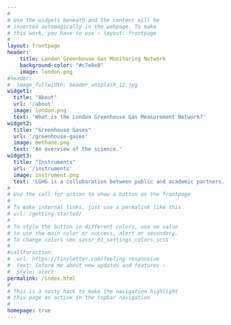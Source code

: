 ```yaml
---
#
# Use the widgets beneath and the content will be
# inserted automagically in the webpage. To make
# this work, you have to use › layout: frontpage
#
layout: frontpage
header:
    title: London Greenhouse Gas Monitoring Network
    background-color: "#c7e8e8"
    image: london.png
#header:
#  image_fullwidth: header_unsplash_12.jpg
widget1:
  title: "About"
  url: '/about'
  image: london.png
  text: 'What is the London Greenhouse Gas Measurement Network?'
widget2:
  title: "Greenhouse Gases"
  url: '/greenhouse-gases'
  image: methane.png
  text: 'An overview of the science.'
widget3:
  title: "Instruments"
  url: '/instruments'
  image: instrument.png
  text: 'LGHG is a collobaration between public and academic partners.'
#
# Use the call for action to show a button on the frontpage
#
# To make internal links, just use a permalink like this
# url: /getting-started/
#
# To style the button in different colors, use no value
# to use the main color or success, alert or secondary.
# To change colors see sass/_01_settings_colors.scss
#
#callforaction:
#  url: https://tinyletter.com/feeling-responsive
#  text: Inform me about new updates and features ›
#  style: alert
permalink: /index.html
#
# This is a nasty hack to make the navigation highlight
# this page as active in the topbar navigation
#
homepage: true
---
```

